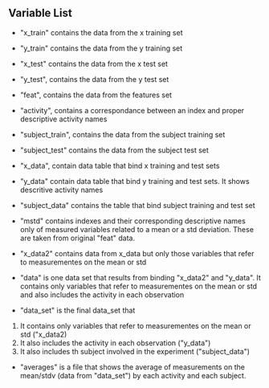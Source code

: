 
## Variable List

- "x_train" contains the data from the x training set
- "y_train" contains the data from the y training set
- "x_test" contains the data from the x test set 
- "y_test", contains the data from the y test set
- "feat", contains the data from the features set
- "activity", contains a correspondance between an index and proper descriptive activity names
- "subject_train", contains the data from the subject training set
- "subject_test" contains the data from the subject test set
- "x_data", contain data table that bind x training and test sets 
- "y_data" contain data table that bind y training and test sets. It shows descritive activity names
- "subject_data" contains the table that bind subject training and test set
- "mstd" contains indexes and their corresponding descriptive names only of measured variables related to a mean or a std deviation. These are taken from original "feat" data. 
- "x_data2" contains data from x_data but only those variables that refer to measurementes on the mean or std
- "data" is one data set that results from binding "x_data2" and "y_data". It contains only variables that refer to measurementes on the mean or std and also includes the activity in each observation

- "data_set" is the final data_set that
1. It contains only variables that refer to measurementes on the mean or std ("x_data2)
2. It also includes the activity in each observation ("y_data")
3. It also includes th subject involved in the experiment ("subject_data")

- "averages" is a file that shows the average of measurements on the mean/stdv (data from "data_set") by each activity 
and each subject.

